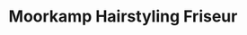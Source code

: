 ---
title: "Moorkamp Hairstyling Friseur"
url: /meppen/moorkamp-hairstyling-friseur/
shop: Friseur
---